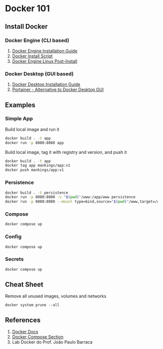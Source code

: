 # Docker 101

## Install Docker

### Docker Engine (CLI based)

1. [Docker Engine Installation Guide](https://docs.docker.com/engine/install/)  
2. [Docker Install Script](https://github.com/docker/docker-install)
3. [Docker Engine Linux Post-Install](https://docs.docker.com/engine/install/linux-postinstall/)

### Docker Desktop (GUI based)

1. [Docker Desktop Installation Guide](https://docs.docker.com/desktop/)
2. [Portainer - Alternative to Docker Desktop GUI](https://www.portainer.io/)

## Examples

### Simple App

Build local image and run it 
```bash
docker build . -t app
docker run -p 8080:8080 app
```

Build local image, tag it with registry and version, and push it
```bash
docker build . -t app
docker tag app mankings/app:v1
docker push mankings/app:v1
```

### Persistence

```bash
docker build . -t persistence
docker run -p 8080:8080 -v "$(pwd)"/www:/app/www persistence
docker run -p 8080:8080 --mount type=bind,source="$(pwd)"/www,target=/app/www persistence # use a bind mount instead of a volume
```

### Compose

```bash
docker compose up
```

### Config

```bash
docker compose up
```

### Secrets

```bash
docker compose up
```

## Cheat Sheet

Remove all unused images, volumes and networks

```
docker system prune --all
```

## References

1. [Docker Docs](https://docs.docker.com/)
2. [Docker Compose Section](https://docs.docker.com/compose/)
3. Lab Docker do Prof. João Paulo Barraca
